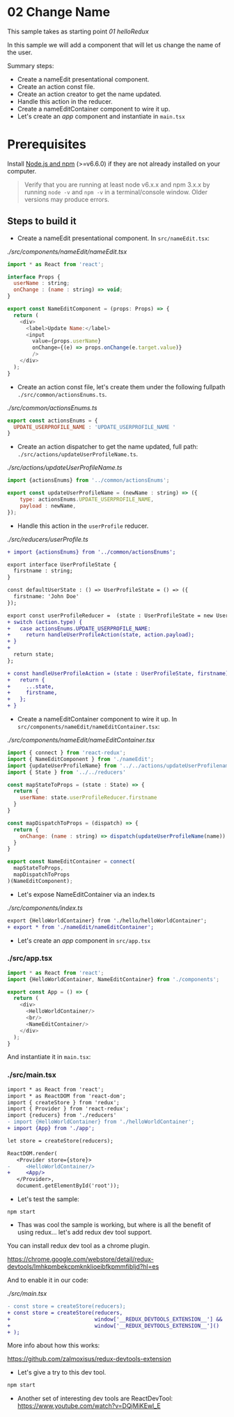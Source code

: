 # 02 Change Name

This sample takes as starting point _01 helloRedux_

In this sample we will add a component that will let us change the name of the
user.

Summary steps:

- Create a nameEdit presentational component.
- Create an action const file.
- Create an action creator to get the name updated.
- Handle this action in the reducer.
- Create a nameEditContainer component to wire it up.
- Let's create an _app_ component and instantiate in `main.tsx`

# Prerequisites

Install [Node.js and npm](https://nodejs.org/en/) (>=v6.6.0) if they are not already installed on your computer.

> Verify that you are running at least node v6.x.x and npm 3.x.x by running `node -v` and `npm -v` in a terminal/console window. Older versions may produce errors.

## Steps to build it

- Create a nameEdit presentational component. In `src/nameEdit.tsx`:

_./src/components/nameEdit/nameEdit.tsx_

```javascript
import * as React from 'react';

interface Props {
  userName : string;
  onChange : (name : string) => void;
}

export const NameEditComponent = (props: Props) => {
  return (
    <div>
      <label>Update Name:</label>
      <input
        value={props.userName}
        onChange={(e) => props.onChange(e.target.value)}
        />
    </div>
  );
}
```

- Create an action const file, let's create them under the following
fullpath `./src/common/actionsEnums.ts`.

_./src/common/actionsEnums.ts_
```javascript
export const actionsEnums = {
  UPDATE_USERPROFILE_NAME : 'UPDATE_USERPROFILE_NAME '
}
```

- Create an action dispatcher to get the name updated, full path:
`./src/actions/updateUserProfileName.ts`.

_./src/actions/updateUserProfileName.ts_

```javascript
import {actionsEnums} from '../common/actionsEnums';

export const updateUserProfileName = (newName : string) => ({  
    type: actionsEnums.UPDATE_USERPROFILE_NAME,
    payload : newName,  
});
```

- Handle this action in the `userProfile` reducer.

_./src/reducers/userProfile.ts_

```diff
+ import {actionsEnums} from '../common/actionsEnums';

export interface UserProfileState {
  firstname : string;
}

const defaultUserState : () => UserProfileState = () => ({
  firstname: 'John Doe'
});

export const userProfileReducer =  (state : UserProfileState = new UserProfileState(), action) => {
+ switch (action.type) {
+   case actionsEnums.UPDATE_USERPROFILE_NAME:
+     return handleUserProfileAction(state, action.payload);
+ }
+
  return state;
};

+ const handleUserProfileAction = (state : UserProfileState, firstname) => {
+   return {
+     ...state,
+     firstname,
+   };
+ }

```

- Create a nameEditContainer component to wire it up. In `src/components/nameEdit/nameEditContainer.tsx`:

_./src/components/nameEdit/nameEditContainer.tsx_

```javascript
import { connect } from 'react-redux';
import { NameEditComponent } from './nameEdit';
import {updateUserProfileName} from '../../actions/updateUserProfilename';
import { State } from '../../reducers'

const mapStateToProps = (state : State) => {
  return {
    userName: state.userProfileReducer.firstname
  }
}

const mapDispatchToProps = (dispatch) => {
  return {
    onChange: (name : string) => dispatch(updateUserProfileName(name))
  }
}

export const NameEditContainer = connect(
  mapStateToProps,
  mapDispatchToProps
)(NameEditComponent);
```

- Let's expose NameEditContainer via an index.ts

_./src/components/index.ts_

```diff
export {HelloWorldContainer} from './hello/helloWorldContainer';
+ export * from './nameEdit/nameEditContainer';
```


- Let's create an _app_ component in `src/app.tsx`

### ./src/app.tsx
```javascript
import * as React from 'react';
import {HelloWorldContainer, NameEditContainer} from './components';

export const App = () => {
  return (
    <div>
      <HelloWorldContainer/>
      <br/>
      <NameEditContainer/>
    </div>
  );
}
```
And instantiate it in `main.tsx`:

### ./src/main.tsx
```diff
import * as React from 'react';
import * as ReactDOM from 'react-dom';
import { createStore } from 'redux';
import { Provider } from 'react-redux';
import {reducers} from './reducers'
- import {HelloWorldContainer} from './helloWorldContainer';
+ import {App} from './app';

let store = createStore(reducers);

ReactDOM.render(
   <Provider store={store}>
-     <HelloWorldContainer/>
+     <App/>
   </Provider>,
   document.getElementById('root'));

```

- Let's test the sample:

```
npm start
```

- Thas was cool the sample is working, but where is all the benefit of using redux... let's 
add redux dev tool support.

You can install redux dev tool as a chrome plugin.

https://chrome.google.com/webstore/detail/redux-devtools/lmhkpmbekcpmknklioeibfkpmmfibljd?hl=es

And to enable it in our code:

_./src/main.tsx_

```diff
- const store = createStore(reducers);
+ const store = createStore(reducers,
+                           window['__REDUX_DEVTOOLS_EXTENSION__'] && 
+                           window['__REDUX_DEVTOOLS_EXTENSION__']()
+ );

```

More info about how this works:

https://github.com/zalmoxisus/redux-devtools-extension

- Let's give a try to this dev tool.

```bash
npm start
``` 

- Another set of interesting dev tools are ReactDevTool: https://www.youtube.com/watch?v=DQjMiKEwl_E


